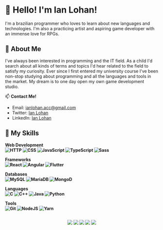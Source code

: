 # 👋 Hello! I'm Ian Lohan! 
I'm a brazilian programmer who loves to learn about new languages and technologies. I'm also a practicing artist and aspiring game developer with an immense love for RPGs.

## 🌱 About Me

I've always been interested in programming and the IT field. As a child I'd search about all kinds of terms and topics I'd hear related to the field to satisfy my curiosity. Ever since I first entered my university course I've been non-stop studying about programming and all the languages and tools in the market. My dream is to one day open my own game development studio.

📫 **Contact Me!**
- Email: ianlohan.acc@gmail.com
- Twitter: [Ian Lohan](https://twitter.com/ianlohanav)
- LinkedIn: [Ian Lohan](https://www.linkedin.com/in/ian-lohan-9140ab24b/)

## 🔧 My Skills

<b>Web Development<b>
<br>
![HTTP](https://img.shields.io/badge/Web-HTTP-orange)
![CSS](https://img.shields.io/badge/Web-CSS-blue)
![JavaScript](https://img.shields.io/badge/Web-JavaScript-yellow)
![TypeScript](https://img.shields.io/badge/Web-TypeScript-blue)
![Sass](https://img.shields.io/badge/Web-Sass-e87bcb)

<b>Frameworks<b>
<br>
![React](https://img.shields.io/badge/Framework-React-cyan)
![Angular](https://img.shields.io/badge/Framework-Angular-red)
![Flutter](https://img.shields.io/badge/Framework-Flutter-cyan)

<b>Databases</b>
<br>
![MySQL](https://img.shields.io/badge/Database-SQL-blue)
![MariaDB](https://img.shields.io/badge/Database-MariaDB-brown)
![MongoD](https://img.shields.io/badge/Database-MongoDB-green)

<b>Languages</b>
<br>
![C](https://img.shields.io/badge/Language-C-white)
![C++](https://img.shields.io/badge/Language-C++-gray)
![Java](https://img.shields.io/badge/Language-Java-orange)
![Python](https://img.shields.io/badge/Language-Python-blue)

<b>Tools</b>
<br>
![Git](https://img.shields.io/badge/Tool-Git-black)
![NodeJS](https://img.shields.io/badge/Tool-NodeJS-green)
![Yarn](https://img.shields.io/badge/Tool-Yarn-blue)

  ##
<div align="center">
  <a href="https://www.youtube.com/channel/UCpFDcwhSdVbE8ndDWQjPoKQ" target="_blank"><img src="https://img.shields.io/badge/YouTube-FF0000?style=for-the-badge&logo=youtube&logoColor=white" target="_blank"></a>
  <a href="https://twitter.com/ianlohanav" target="_blank"><img src="https://img.shields.io/badge/Twitter-1DA1F2?style=for-the-badge&logo=twitter&logoColor=white" target="_blank"></a>
  <a href="https://instagram.com/ianlohan.acc" target="_blank"><img src="https://img.shields.io/badge/-Instagram-%23E4405F?style=for-the-badge&logo=instagram&logoColor=white" target="_blank"></a>
  <a href = "mailto:ianlohan.acc@gmail.com"><img src="https://img.shields.io/badge/-Gmail-%23333?style=for-the-badge&logo=gmail&logoColor=white" target="_blank"></a>
  <a href="https://www.linkedin.com/in/ian-lohan-9140ab24b/" target="_blank"><img src="https://img.shields.io/badge/-LinkedIn-%230077B5?style=for-the-badge&logo=linkedin&logoColor=white" target="_blank"></a>
</div>
